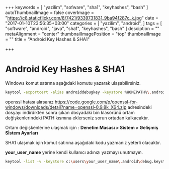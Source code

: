 +++
keywords = [
  "yazilim",
  "sofware",
  "sha1",
  "keyhashes",
  "bash"
]
autoThumbnailImage = false
coverImage = "https://c8.staticflickr.com/8/7421/9339731831_9ba94f287c_k.jpg"
date = "2017-01-10T23:56:35+03:00"
categories = [
  "yazilim",
  "android",
]
tags = [
  "software",
  "android",
  "java",
  "sha1",
  "keyhashes",
  "bash"
]
desciption = ""
metaAlignment = "center"
thumbnailImagePosition = "top"
thumbnailImage = ""
title = "Android Key Hashes & SHA1"

+++

# Android Key Hashes & SHA1

Windows komut satırına aşağıdaki komutu yazarak ulaşabilirsiniz.

```bash
keytool -exportcert -alias androiddebugkey -keystore %HOMEPATH%\.android\debug.keystore | openssl sha1 -binary | openssl base64
```

openssl hatası alırsanız https://code.google.com/p/openssl-for-windows/downloads/detail?name=openssl-0.9.8k_X64.zip adresindeki dosyayı indirdikten sonra çıkan dosyadaki bin klasörünü ortam değişkenlerindeki PATH kısmına eklerseniz sorun ortadan kalkacaktır.

Ortam değişkenlerine ulaşmak için : **Denetim Masası > Sistem > Gelişmiş Sİstem Ayarları** 

SHA1 ulaşmak için komut satırına aşağıdaki kodu yazmanız yeterli olacaktır.

**your_user_name** yerine kendi kullanıcı adınızı yazmayı unutmayın.

```bash
keytool -list -v -keystore c:\users\your_user_name\.android\debug.keystore -alias androiddebugkey -storepass android -keypass android
```
